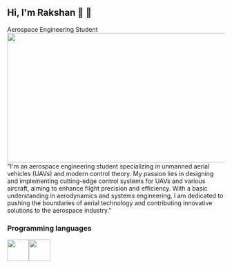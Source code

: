 ## Hi, I'm Rakshan 👋 🚀

Aerospace Engineering Student
<img src = 'https://github.com/tech-lover-1510/tech-lover-1510/blob/main/banner1' height ="300" width="100000">
"I'm an aerospace engineering student specializing in unmanned aerial vehicles (UAVs) and modern control theory. My passion lies in designing and implementing cutting-edge control systems for UAVs and various aircraft, aiming to enhance flight precision and efficiency. With a basic understanding in aerodynamics and systems engineering, I am dedicated to pushing the boundaries of aerial technology and contributing innovative solutions to the aerospace industry."

### Programming languages
<img src = 'https://github.com/tech-lover-1510/tech-lover-1510/blob/main/python.jpeg' height ="50" width="50"><img src = 'https://github.com/tech-lover-1510/tech-lover-1510/blob/main/matlab.jpeg' height ="50" width="50">






